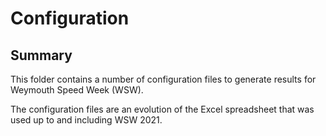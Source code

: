 # Configuration

## Summary

This folder contains a number of configuration files to generate results for Weymouth Speed Week (WSW).

The configuration files are an evolution of the Excel spreadsheet that was used up to and including WSW 2021.


